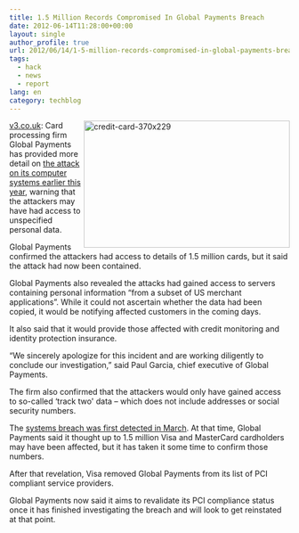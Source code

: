 ```yaml
---
title: 1.5 Million Records Compromised In Global Payments Breach
date: 2012-06-14T11:28:00+00:00
layout: single
author_profile: true
url: 2012/06/14/1-5-million-records-compromised-in-global-payments-breach/
tags:
  - hack
  - news
  - report
lang: en
category: techblog
---
```

<a href="http://lh5.ggpht.com/-WTsC2NxfE14/T9nDr21kzCI/AAAAAAAAGQg/4B0tjX0xAOw/s1600-h/credit-card-370x229%25255B2%25255D.jpg" target="_blank"><img title="credit-card-370x229" border="0" alt="credit-card-370x229" align="right" src="http://lh4.ggpht.com/-EP3Hc3LrHhw/T9nDt50zePI/AAAAAAAAGQo/y9-ugF-aaYE/credit-card-370x229_thumb.jpg?imgmax=800" width="370" height="228" /></a><a href="http://www.v3.co.uk/v3-uk/news/2184040/global-payments-claims-systems-breach-contained-million-records-stolen" target="_blank">v3.co.uk</a>: Card processing firm Global Payments has provided more detail on [the attack on its computer systems earlier this year](http://www.v3.co.uk/v3-uk/news/2165157/global-payments-breach-visa-mastercard-users-risk), warning that the attackers may have had access to unspecified personal data. 

Global Payments confirmed the attackers had access to details of 1.5 million cards, but it said the attack had now been contained. 

Global Payments also revealed the attacks had gained access to servers containing personal information &#8220;from a subset of US merchant applications&#8221;. While it could not ascertain whether the data had been copied, it would be notifying affected customers in the coming days. 

It also said that it would provide those affected with credit monitoring and identity protection insurance. 

“We sincerely apologize for this incident and are working diligently to conclude our investigation,” said Paul Garcia, chief executive of Global Payments. 

The firm also confirmed that the attackers would only have gained access to so-called &#8216;track two' data – which does not include addresses or social security numbers. 

The [systems breach was first detected in March](http://www.v3.co.uk/v3-uk/news/2165460/hackers-steal-million-mastercard-visa-customers-card-details). At that time, Global Payments said it thought up to 1.5 million Visa and MasterCard cardholders may have been affected, but it has taken it some time to confirm those numbers. 

After that revelation, Visa removed Global Payments from its list of PCI compliant service providers. 

Global Payments now said it aims to revalidate its PCI compliance status once it has finished investigating the breach and will look to get reinstated at that point.